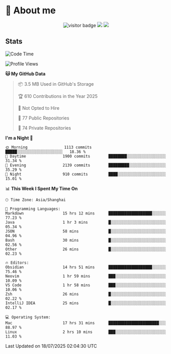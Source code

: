 <!-- ![](https://youpai.roccoshi.top/img/20200804214216.png) -->

# 🧐 About me
 
<p align="center">
<img src="https://visitor-badge.laobi.icu/badge?page_id=Lincest.Lincest&title=hits" alt="visitor badge"/>
<a href="mailto:imroccoshi@gmail.com"><img src="https://img.shields.io/badge/gmail-imroccoshi%40gmail.com-red"></a>
<a href="https://blog.roccoshi.top"><img src="https://img.shields.io/badge/blog-roccoshi-green"></a>
</p>

## Stats

<!--START_SECTION:waka-->
![Code Time](http://img.shields.io/badge/Code%20Time-2%2C571%20hrs%2025%20mins-blue)

![Profile Views](http://img.shields.io/badge/Profile%20Views-1-blue)

**🐱 My GitHub Data** 

> 📦 3.5 MB Used in GitHub's Storage 
 > 
> 🏆 610 Contributions in the Year 2025
 > 
> 🚫 Not Opted to Hire
 > 
> 📜 77 Public Repositories 
 > 
> 🔑 74 Private Repositories 
 > 
**I'm a Night 🦉** 

```text
🌞 Morning                1113 commits        █████░░░░░░░░░░░░░░░░░░░░   18.36 % 
🌆 Daytime                1900 commits        ████████░░░░░░░░░░░░░░░░░   31.34 % 
🌃 Evening                2139 commits        █████████░░░░░░░░░░░░░░░░   35.29 % 
🌙 Night                  910 commits         ████░░░░░░░░░░░░░░░░░░░░░   15.01 % 
```


📊 **This Week I Spent My Time On** 

```text
🕑︎ Time Zone: Asia/Shanghai

💬 Programming Languages: 
Markdown                 15 hrs 12 mins      ███████████████████░░░░░░   77.23 % 
Java                     1 hr 3 mins         █░░░░░░░░░░░░░░░░░░░░░░░░   05.34 % 
JSON                     58 mins             █░░░░░░░░░░░░░░░░░░░░░░░░   04.96 % 
Bash                     30 mins             █░░░░░░░░░░░░░░░░░░░░░░░░   02.56 % 
Other                    26 mins             █░░░░░░░░░░░░░░░░░░░░░░░░   02.23 % 

🔥 Editors: 
Obsidian                 14 hrs 51 mins      ███████████████████░░░░░░   75.46 % 
Neovim                   1 hr 59 mins        ███░░░░░░░░░░░░░░░░░░░░░░   10.09 % 
VS Code                  1 hr 58 mins        ███░░░░░░░░░░░░░░░░░░░░░░   10.06 % 
Zsh                      26 mins             █░░░░░░░░░░░░░░░░░░░░░░░░   02.22 % 
IntelliJ IDEA            25 mins             █░░░░░░░░░░░░░░░░░░░░░░░░   02.17 % 

💻 Operating System: 
Mac                      17 hrs 31 mins      ██████████████████████░░░   88.97 % 
Linux                    2 hrs 10 mins       ███░░░░░░░░░░░░░░░░░░░░░░   11.03 % 
```


 Last Updated on 18/07/2025 02:04:30 UTC
<!--END_SECTION:waka-->


